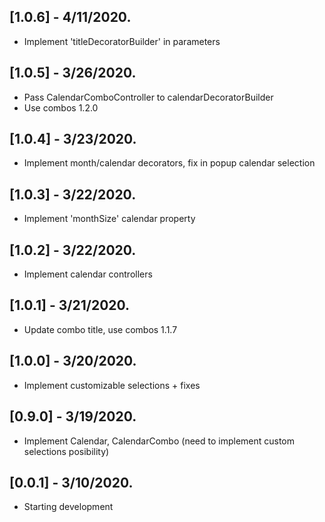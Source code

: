 ## [1.0.6] - 4/11/2020.

* Implement 'titleDecoratorBuilder' in parameters

## [1.0.5] - 3/26/2020.

* Pass CalendarComboController to calendarDecoratorBuilder
* Use combos 1.2.0

## [1.0.4] - 3/23/2020.

* Implement month/calendar decorators, fix in popup calendar selection

## [1.0.3] - 3/22/2020.

* Implement 'monthSize' calendar property

## [1.0.2] - 3/22/2020.

* Implement calendar controllers

## [1.0.1] - 3/21/2020.

* Update combo title, use combos 1.1.7

## [1.0.0] - 3/20/2020.

* Implement customizable selections + fixes

## [0.9.0] - 3/19/2020.

* Implement Calendar, CalendarCombo
  (need to implement custom selections posibility)

## [0.0.1] - 3/10/2020.

* Starting development
